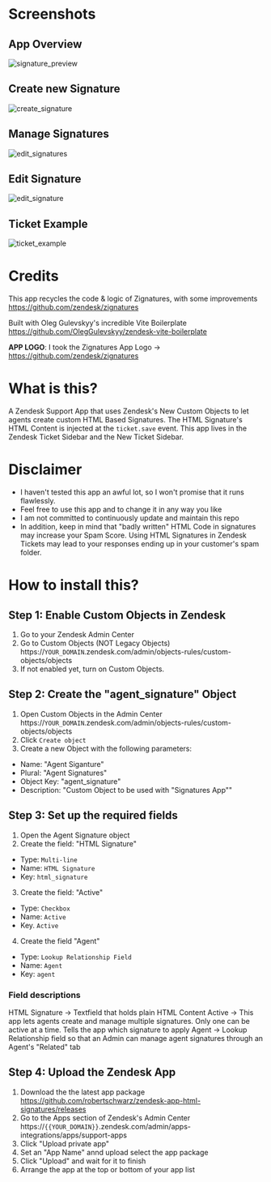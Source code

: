 # Screenshots
## App Overview
![signature_preview](https://github.com/robertschwarz/zendesk-app-html-signatures/assets/51233710/c5145399-7521-4c1e-9a8a-72d0699677a0)
## Create new Signature
![create_signature](https://github.com/robertschwarz/zendesk-app-html-signatures/assets/51233710/ca8b0ae2-220b-4cb5-a1d9-6d28f5f18295)
## Manage Signatures
![edit_signatures](https://github.com/robertschwarz/zendesk-app-html-signatures/assets/51233710/571043d5-4e32-4e23-b592-99f4b3dfa6a2)
## Edit Signature
![edit_signature](https://github.com/robertschwarz/zendesk-app-html-signatures/assets/51233710/005bd73b-f261-489b-92d9-00f618df350a)
## Ticket Example
![ticket_example](https://github.com/robertschwarz/zendesk-app-html-signatures/assets/51233710/f80a4b28-000a-444f-911e-772b13c382ac)





# Credits
This app recycles the code & logic of Zignatures, with some improvements
https://github.com/zendesk/zignatures

Built with Oleg Gulevskyy's incredible Vite Boilerplate
https://github.com/OlegGulevskyy/zendesk-vite-boilerplate

**APP LOGO**: I took the Zignatures App Logo -> https://github.com/zendesk/zignatures

# What is this?
A Zendesk Support App that uses Zendesk's New Custom Objects to let agents create custom HTML Based Signatures.
The HTML Signature's HTML Content is injected at the `ticket.save` event.
This app lives in the Zendesk Ticket Sidebar and the New Ticket Sidebar.

# Disclaimer
* I haven't tested this app an awful lot, so I won't promise that it runs flawlessly.
* Feel free to use this app and to change it in any way you like 
* I am not committed to continuously update and maintain this repo
* In addition, keep in mind that "badly written" HTML Code in signatures may increase your Spam Score. Using HTML Signatures in Zendesk Tickets may lead to your responses ending up in your customer's spam folder. 

# How to install this?
## Step 1: Enable Custom Objects in Zendesk
1. Go to your Zendesk Admin Center
2. Go to Custom Objects (NOT Legacy Objects) https://`YOUR_DOMAIN`.zendesk.com/admin/objects-rules/custom-objects/objects
3. If not enabled yet, turn on Custom Objects.

## Step 2: Create the "agent_signature" Object
1. Open Custom Objects in the Admin Center https://`YOUR_DOMAIN`.zendesk.com/admin/objects-rules/custom-objects/objects
2. Click `Create object`
3. Create a new Object with the following parameters:
  * Name: "Agent Siganture"
  * Plural: "Agent Signatures"
  * Object Key: "agent_signature"
  * Description: "Custom Object to be used with "Signatures App""

## Step 3: Set up the required fields
1. Open the Agent Signature object
2. Create the field: "HTML Signature"
  * Type: `Multi-line`
  * Name: `HTML Signature`
  * Key: `html_signature`
3. Create the field: "Active"
  * Type: `Checkbox`
  * Name: `Active`
  * Key. `Active`
4. Create the field "Agent"
  * Type: `Lookup Relationship Field`
  * Name: `Agent`
  * Key: `agent`

### Field descriptions
HTML Signature -> Textfield that holds plain HTML Content
Active -> This app lets agents create and manage multiple signatures. Only one can be active at a time. Tells the app which signature to apply
Agent -> Lookup Relationship field so that an Admin can manage agent signatures through an Agent's "Related" tab

## Step 4: Upload the Zendesk App
1. Download the the latest app package https://github.com/robertschwarz/zendesk-app-html-signatures/releases
2. Go to the Apps section of Zendesk's Admin Center https://`{{YOUR_DOMAIN}}`.zendesk.com/admin/apps-integrations/apps/support-apps
3. Click "Upload private app"
4. Set an "App Name" annd upload select the app package
5. Click "Upload" and wait for it to finish
6. Arrange the app at the top or bottom of your app list

